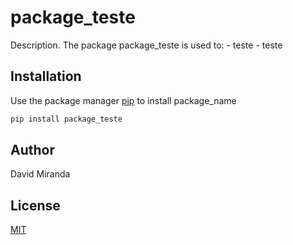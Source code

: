 # package_teste

Description. 
The package package_teste is used to:
	- teste
	- teste

## Installation

Use the package manager [pip](https://pip.pypa.io/en/stable/) to install package_name

```bash
pip install package_teste
```

## Author
David Miranda

## License
[MIT](https://choosealicense.com/licenses/mit/)